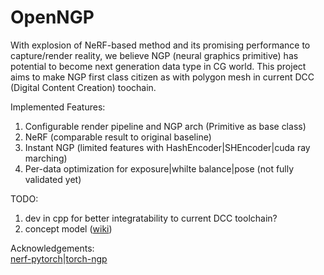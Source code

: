 # OpenNGP
With explosion of NeRF-based method and its promising performance to capture/render reality, we believe NGP (neural graphics primitive) has potential to become next generation data type in CG world. This project aims to make NGP first class citizen as with polygon mesh in current DCC (Digital Content Creation) toochain.

Implemented Features:
1. Configurable render pipeline and NGP arch (Primitive as base class)
2. NeRF (comparable result to original baseline)
3. Instant NGP (limited features with HashEncoder|SHEncoder|cuda ray marching)
4. Per-data optimization for exposure|whilte balance|pose (not fully validated yet)

TODO:
1. dev in cpp for better integratability to current DCC toolchain?
2. concept model ([wiki](https://github.com/openNGP/openNGP/wiki))

Acknowledgements:\
[nerf-pytorch](https://github.com/yenchenlin/nerf-pytorch)|[torch-ngp](https://github.com/ashawkey/torch-ngp)
